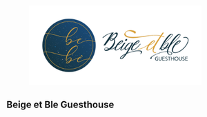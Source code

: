 <p align="center"><a href="#" target="_blank"><img src="public/logo/Logo-Beige-et-ble-O-nobilitato.png" width="400" alt="Logo Beige et Ble Guesthouse"></a></p>


## Beige et Ble Guesthouse

